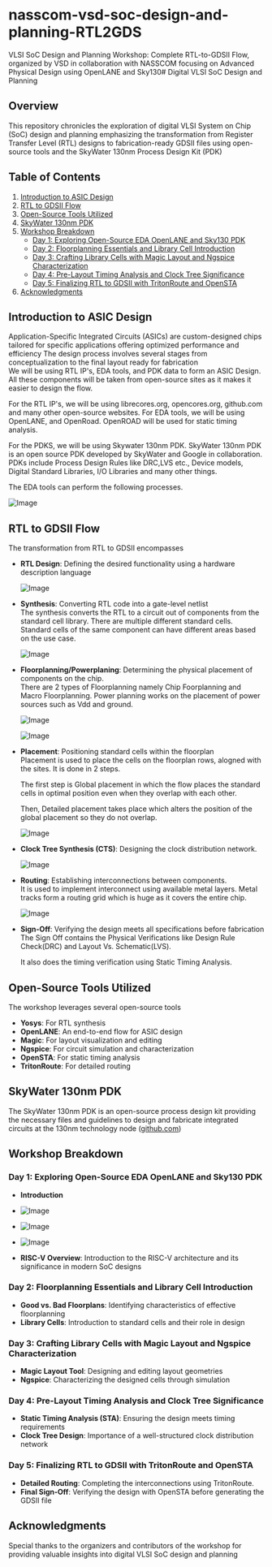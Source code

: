 # nasscom-vsd-soc-design-and-planning-RTL2GDS
VLSI SoC Design and Planning Workshop: Complete RTL-to-GDSII Flow, organized by VSD in collaboration with NASSCOM focusing on Advanced Physical Design using OpenLANE and Sky130# Digital VLSI SoC Design and Planning

## Overview

This repository chronicles the exploration of digital VLSI System on Chip (SoC) design and planning emphasizing the transformation from Register Transfer Level (RTL) designs to fabrication-ready GDSII files using open-source tools and the SkyWater 130nm Process Design Kit (PDK)

## Table of Contents

1. [Introduction to ASIC Design](#introduction-to-asic-design)
2. [RTL to GDSII Flow](#rtl-to-gdsii-flow)
3. [Open-Source Tools Utilized](#open-source-tools-utilized)
4. [SkyWater 130nm PDK](#skywater-130nm-pdk)
5. [Workshop Breakdown](#workshop-breakdown)
   - [Day 1: Exploring Open-Source EDA OpenLANE and Sky130 PDK](#day-1-exploring-open-source-eda-openlane-and-sky130-pdk)
   - [Day 2: Floorplanning Essentials and Library Cell Introduction](#day-2-floorplanning-essentials-and-library-cell-introduction)
   - [Day 3: Crafting Library Cells with Magic Layout and Ngspice Characterization](#day-3-crafting-library-cells-with-magic-layout-and-ngspice-characterization)
   - [Day 4: Pre-Layout Timing Analysis and Clock Tree Significance](#day-4-pre-layout-timing-analysis-and-clock-tree-significance)
   - [Day 5: Finalizing RTL to GDSII with TritonRoute and OpenSTA](#day-5-finalizing-rtl-to-gdsii-with-tritonroute-and-opensta)
6. [Acknowledgments](#acknowledgments)

## Introduction to ASIC Design

Application-Specific Integrated Circuits (ASICs) are custom-designed chips tailored for specific applications offering optimized performance and efficiency The design process involves several stages from conceptualization to the final layout ready for fabrication
<br>
We will be using RTL IP's, EDA tools, and PDK data to form an ASIC Design. All these components will be taken from open-source sites as it makes it easier to design the flow.

For the RTL IP's, we will be using librecores.org, opencores.org, github.com and many other open-source websites. For EDA tools, we will be using OpenLANE, and OpenRoad. OpenROAD will be used for static timing analysis.

For the PDKS, we will be using Skywater 130nm PDK. SkyWater 130nm PDK is an open source PDK developed by SkyWater and Google in collaboration. PDKs include Process Design Rules like DRC,LVS etc., Device models, Digital Standard Libraries, I/O Libraries and many other things.

The EDA tools can perform the following processes.

 ![Image](https://github.com/user-attachments/assets/4c258d68-313e-4b27-a5b0-2f910a41007d)

## RTL to GDSII Flow

The transformation from RTL to GDSII encompasses

- **RTL Design**: Defining the desired functionality using a hardware description language

    ![Image](https://github.com/user-attachments/assets/e53d1391-c2c8-4938-bebe-788e0731e034)
  
- **Synthesis**:
Converting RTL code into a gate-level netlist  <br>
The synthesis converts the RTL to a circuit out of components from the standard cell library. There are multiple different standard cells. Standard cells of the 
same component can have different areas based on the use case.

  ![Image](https://github.com/user-attachments/assets/b45c7be9-30b3-46be-a596-1a359870ee67)

  
- **Floorplanning/Powerplaning**: Determining the physical placement of components on the chip.
  <br>There are 2 types of Floorplanning namely Chip Foorplanning and Macro Floorplanning. Power planning works on the placement of power sources such as Vdd and ground.

  ![Image](https://github.com/user-attachments/assets/a186b3a8-f907-4e81-84cc-8435ebe8cdf2)

  ![Image](https://github.com/user-attachments/assets/4394b974-0b16-4c8f-a386-d162f05b3431)

  

- **Placement**:  Positioning standard cells within the floorplan
<br>Placement is used to place the cells on the floorplan rows, alogned with the sites. It is done in 2 steps.

  The first step is Global placement in which the flow places the standard cells in optimal position even when they overlap with each other.

  Then, Detailed placement takes place which alters the position of the global placement so they do not overlap.

  ![Image](https://github.com/user-attachments/assets/98c993a1-786b-4f30-925d-aa934a41e2bc)

- **Clock Tree Synthesis (CTS)**: Designing the clock distribution network.

   ![Image](https://github.com/user-attachments/assets/e8939ec5-2879-4374-a9b7-b7e25339e4a2)


- **Routing**: Establishing interconnections between components.
<br>It is used to implement interconnect using available metal layers. Metal tracks form a routing grid which is huge as it covers the entire chip.

  ![Image](https://github.com/user-attachments/assets/839357ea-0eb7-4e56-acd1-19784a149e2f)
  
- **Sign-Off**: Verifying the design meets all specifications before fabrication
<br>The Sign Off contains the Physical Verifications like Design Rule Check(DRC) and Layout Vs. Schematic(LVS).

    It also does the timing verification using Static Timing Analysis.

## Open-Source Tools Utilized

The workshop leverages several open-source tools

- **Yosys**: For RTL synthesis
- **OpenLANE**: An end-to-end flow for ASIC design
- **Magic**: For layout visualization and editing
- **Ngspice**: For circuit simulation and characterization
- **OpenSTA**: For static timing analysis
- **TritonRoute**: For detailed routing

## SkyWater 130nm PDK

The SkyWater 130nm PDK is an open-source process design kit providing the necessary files and guidelines to design and fabricate integrated circuits at the 130nm technology node ([github.com](https://github.com/VLSIDesignByRahul/Digital-VLSI-SOC-DESIGN-AND-PLANNING?utm_source=chatgpt.com))

## Workshop Breakdown

### Day 1: Exploring Open-Source EDA OpenLANE and Sky130 PDK

- **Introduction**
- ![Image](https://github.com/user-attachments/assets/79d5ee54-5bf0-4345-8b64-e75c7415afb3)

- ![Image](https://github.com/user-attachments/assets/1dc4d72e-fece-4574-8ca2-d967d1f8c459)

- ![Image](https://github.com/user-attachments/assets/cb1d57b8-2bd2-473f-b936-fbe59bd1ff96)
  
- **RISC-V Overview**: Introduction to the RISC-V architecture and its significance in modern SoC designs

### Day 2: Floorplanning Essentials and Library Cell Introduction

- **Good vs. Bad Floorplans**: Identifying characteristics of effective floorplanning
- **Library Cells**: Introduction to standard cells and their role in design

### Day 3: Crafting Library Cells with Magic Layout and Ngspice Characterization

- **Magic Layout Tool**: Designing and editing layout geometries
- **Ngspice**: Characterizing the designed cells through simulation

### Day 4: Pre-Layout Timing Analysis and Clock Tree Significance

- **Static Timing Analysis (STA)**: Ensuring the design meets timing requirements
- **Clock Tree Design**: Importance of a well-structured clock distribution network

### Day 5: Finalizing RTL to GDSII with TritonRoute and OpenSTA

- **Detailed Routing**: Completing the interconnections using TritonRoute.
- **Final Sign-Off**: Verifying the design with OpenSTA before generating the GDSII file

## Acknowledgments

Special thanks to the organizers and contributors of the workshop for providing valuable insights into digital VLSI SoC design and planning


